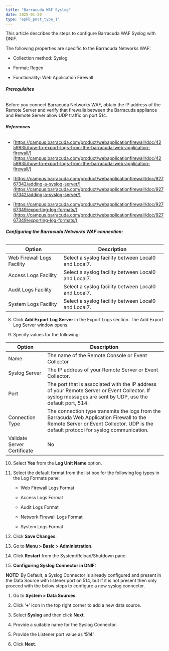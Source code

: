 ```yaml
---
title: "Barracuda WAF Syslog"
date: 2025-01-20
type: "epkb_post_type_1"
---
```


This article describes the steps to configure Barracuda WAF Syslog with DNIF.

The following properties are specific to the Barracuda Networks WAF:

- Collection method: Syslog

- Format: Regex

- Functionality: Web Application Firewall

###### **Prerequisites**

Before you connect Barracuda Networks WAF, obtain the IP address of the Remote Server and verify that firewalls between the Barracuda appliance and Remote Server allow UDP traffic on port 514.

###### **References**

- [https://campus.barracuda.com/product/webapplicationfirewall/doc/4259935/how-to-export-logs-from-the-barracuda-web-application-firewall/](https://campus.barracuda.com/product/webapplicationfirewall/doc/4259935/how-to-export-logs-from-the-barracuda-web-application-firewall/)

- [https://campus.barracuda.com/product/webapplicationfirewall/doc/92767342/adding-a-syslog-server/](https://campus.barracuda.com/product/webapplicationfirewall/doc/92767342/adding-a-syslog-server/)

- [https://campus.barracuda.com/product/webapplicationfirewall/doc/92767349/exporting-log-formats/](https://campus.barracuda.com/product/webapplicationfirewall/doc/92767349/exporting-log-formats/)

###### **Configuring the Barracuda Networks WAF connection:**

| Option | Description |
| --- | --- |
| Web Firewall Logs Facility | Select a syslog facility between Local0 and Local7. |
| Access Logs Facility | Select a syslog facility between Local0 and Local7. |
| Audit Logs Facility | Select a syslog facility between Local0 and Local7. |
| System Logs Facility | Select a syslog facility between Local0 and Local7. |

8. Click **Add Export Log** **Server** in the Export Logs section. The Add Export Log Server window opens.

10. Specify values for the following:

| **Option** | **Description** |
| --- | --- |
| Name | The name of the Remote Console or Event Collector |
| Syslog Server | The IP address of your Remote Server or Event Collector. |
| Port | The port that is associated with the IP address of your Remote Server or Event Collector.   If syslog messages are sent by UDP, use the default port, 514. |
| Connection Type | The connection type transmits the logs from the Barracuda Web Application Firewall to the Remote Server or Event Collector. UDP is the default protocol for syslog communication. |
| Validate Server Certificate | No |

10. Select **Yes** from the **Log Unit Name** option.

12. Select the default format from the list box for the following log types in the Log Formats pane:
    - Web Firewall Logs Format
    
    - Access Logs Format
    
    - Audit Logs Format
    
    - Network Firewall Logs Format
    
    - System Logs Format

14. Click **Save Changes**.

16. Go to **Menu > Basic > Administration**.

18. Click **Restart** from the System/Reload/Shutdown pane.

20. **Configuring Syslog Connector in DNIF:**

**NOTE:** By Default, a Syslog Connector is already configured and present in the Data Source with listener port on 514, but if it is not present then only proceed with the below steps to configure a new syslog connector. 

1. Go to **System > Data Sources**.

3. Click ‘**+**’ icon in the top right corner to add a new data source.

5. Select **Syslog** and then click **Next**.

7. Provide a suitable name for the Syslog Connector.

9. Provide the Listener port value as ‘**514**’.

11. Click **Next**.
